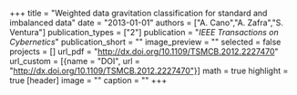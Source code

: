 +++
title = "Weighted data gravitation classification for standard and imbalanced data"
date = "2013-01-01"
authors = ["A. Cano","A. Zafra","S. Ventura"]
publication_types = ["2"]
publication = "_IEEE Transactions on Cybernetics_"
publication_short = ""
image_preview = ""
selected = false
projects = []
url_pdf = "http://dx.doi.org/10.1109/TSMCB.2012.2227470"
url_custom = [{name = "DOI", url = "http://dx.doi.org/10.1109/TSMCB.2012.2227470"}]
math = true
highlight = true
[header]
image = ""
caption = ""
+++

